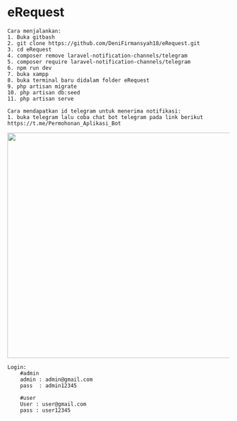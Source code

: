 # eRequest
    Cara menjalankan:
    1. Buka gitbash
    2. git clone https://github.com/DeniFirmansyah18/eRequest.git
    3. cd eRequest
    4. composer remove laravel-notification-channels/telegram
    5. composer require laravel-notification-channels/telegram
    6. npm run dev
    7. buka xampp
    8. buka terminal baru didalam folder eRequest
    9. php artisan migrate
    10. php artisan db:seed
    11. php artisan serve

    Cara mendapatkan id telegram untuk menerima notifikasi:
    1. buka telegram lalu coba chat bot telegram pada link berikut https://t.me/Permohonan_Aplikasi_Bot

<img src="https://github.com/user-attachments/assets/8b362f2d-75a5-4c81-841c-9bf657e8d7fe" width="512">










    
    Login:
        #admin
        admin : admin@gmail.com
        pass  : admin12345
        
        #user
        User : user@gmail.com
        pass : user12345
